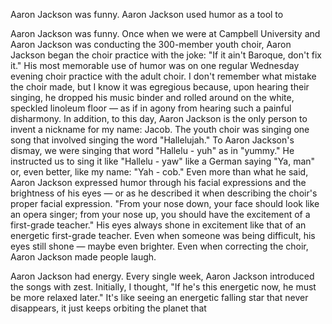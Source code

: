 
Aaron Jackson was funny. 
Aaron Jackson used humor as a tool to 


Aaron Jackson was funny. 
Once when we were at Campbell University and Aaron Jackson was conducting the 300-member youth choir, Aaron Jackson began the choir practice with the joke: "If it ain't Baroque, don't fix it." 
His most memorable use of humor was on one regular Wednesday evening choir practice with the adult choir. I don't remember what mistake the choir made, but I know it was egregious because, upon hearing their singing, he dropped his music binder and rolled around on the white, speckled linoleum floor — as if in agony from hearing such a painful disharmony.
In addition, to this day, Aaron Jackson is the only person to invent a nickname for my name: Jacob. The youth choir was singing one song that involved singing the word "Hallelujah." To Aaron Jackson's dismay, we were singing that word "Hallelu - yuh" as in "yummy." He instructed us to sing it like "Hallelu - yaw" like a German saying "Ya, man" or, even better, like my name: "Yah - cob."
Even more than what he said, Aaron Jackson expressed humor through his facial expressions and the brightness of his eyes — or as he described it when describing the choir's proper facial expression. "From your nose down, your face should look like an opera singer; from your nose up, you should have the excitement of a first-grade teacher." His eyes always shone in excitement like that of an energetic first-grade teacher. Even when someone was being difficult, his eyes still shone — maybe even brighter.
Even when correcting the choir, Aaron Jackson made people laugh.

Aaron Jackson had energy. 
Every single week, Aaron Jackson introduced the songs with zest. Initially, I thought, "If he's this energetic now, he must be more relaxed later." It's like seeing an energetic falling star that never disappears, it just keeps orbiting the planet that 